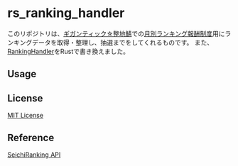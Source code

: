 # rs_ranking_handler
このリポジトリは、[ギガンティック☆整地鯖](https://www.seichi.network/gigantic)での[月別ランキング報酬制度](https://twitter.com/seichiclick/status/1325705083686801415)用にランキングデータを取得・整理し、抽選までをしてくれるものです。
また、[RankingHandler](https://github.com/Lucky3028/RankingHandler)をRustで書き換えました。

## Usage



## License
[MIT License](./LICENSE)

## Reference
[SeichiRanking API](https://github.com/GiganticMinecraft/SeichiRanking/wiki/API )
